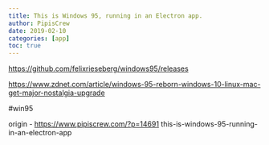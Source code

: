 ```yaml
---
title: This is Windows 95, running in an Electron app.
author: PipisCrew
date: 2019-02-10
categories: [app]
toc: true
---
```


https://github.com/felixrieseberg/windows95/releases

https://www.zdnet.com/article/windows-95-reborn-windows-10-linux-mac-get-major-nostalgia-upgrade

#win95

origin - https://www.pipiscrew.com/?p=14691 this-is-windows-95-running-in-an-electron-app